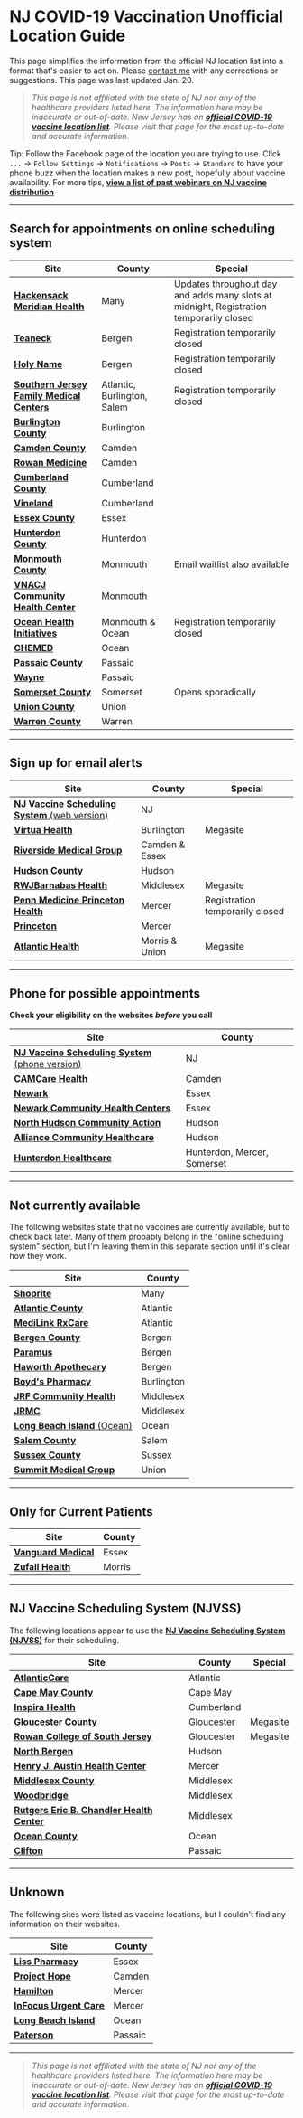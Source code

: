 # NJ COVID-19 Vaccination Unofficial Location Guide

This page simplifies the information from the official NJ location list into a format that's easier to act on. Please [contact me](https://github.com/dantasfiles) with any corrections or suggestions. This page was last updated Jan. 20.

> *This page is not affiliated with the state of NJ nor any of the healthcare providers listed here. The information here may be inaccurate or out-of-date. New Jersey has an **[official COVID-19 vaccine location list](https://covid19.nj.gov/pages/covid-19-vaccine-locations-for-eligible-recipients)**. Please visit that page for the most up-to-date and accurate information.*

Tip: Follow the Facebook page of the location you are trying to use. Click  `...` -> `Follow Settings` -> `Notifications` -> `Posts` -> `Standard` to have your phone buzz when the location makes a new post, hopefully about vaccine availability. For more tips, **[view a list of past webinars on NJ vaccine distribution](presentations)**

---

## **Search for appointments on online scheduling system**

| Site | County | Special | 
| --- | --- | --- |
| [**Hackensack Meridian Health**](https://www.hackensackmeridianhealth.org/covid19/) | Many | Updates throughout day and adds many slots at midnight, Registration temporarily closed |
| [**Teaneck**](https://www.teanecknj.gov/COVID-19Vaccine) | Bergen | Registration temporarily closed | 
| [**Holy Name**](https://holyname.org/covid19) | Bergen | Registration temporarily closed |
| [**Southern Jersey Family Medical Centers**](https://www.sjfmc.org) | Atlantic, Burlington, Salem | Registration temporarily closed | 
|[**Burlington County**](http://www.co.burlington.nj.us/1845/2019-Novel-Coronavirus-Information) | Burlington | |
| [**Camden County**](https://www.camdencounty.com/vaccineregistration/) | Camden | |
| [**Rowan Medicine**](https://rowanmedicine.com/vaccine/) | Camden | |
| [**Cumberland County**](http://www.co.cumberland.nj.us/ccdoh) | Cumberland | | 
| [**Vineland**](http://health.vinelandcity.org/vaccination-registration/) | Cumberland | | 
| [**Essex County**](https://www.essexcovid.org/) | Essex | |
| [**Hunterdon County**](https://www.co.hunterdon.nj.us/Coronavirus/clinics.html) | Hunterdon | |
| [**Monmouth County**](https://www.co.monmouth.nj.us/page.aspx?ID=1932) | Monmouth | Email waitlist also available | 
| [**VNACJ Community Health Center**](https://vnachc.org/) | Monmouth | | 
| [**Ocean Health Initiatives**](https://ohinj.org/vaccine-consent-landing/) | Monmouth & Ocean | Registration temporarily closed | 
| [**CHEMED**](https://www.chemedhealth.org/news/519/covid-vaccine-scheduling-information/) | Ocean | | 
| [**Passaic County**](https://www.passaiccountynj.org/government/departments/health/current_health_alerts.php#Vaccination) | Passaic | |
| [**Wayne**](https://www.waynetownship.com/covid-19-vaccine-consent.html) | Passaic | |
| [**Somerset County**](https://www.co.somerset.nj.us/government/public-health-safety/health-department/covid-19-vaccination) | Somerset | Opens sporadically |
| [**Union County**](https://ucnjvaccine.org/) | Union | | 
| [**Warren County**](http://www.co.warren.nj.us/Healthdept/WCCOVIDVaccine.html) | Warren | | 

---

## **Sign up for email alerts**

| Site | County | Special | 
| --- | --- | --- |
|[**NJ Vaccine Scheduling System** (web version)](https://covidvaccine.nj.gov/covid-19%20vaccine/)| NJ | |
| [**Virtua Health**](https://www.virtua.org/vaccine) | Burlington | Megasite | 
| [**Riverside Medical Group**](https://www.facebook.com/RiversideMedicalGroup/posts/1757851001037800) | Camden & Essex | |
| [**Hudson County**](http://hudsoncovidvax.org/) | Hudson | | 
| [**RWJBarnabas Health**](https://www.rwjbh.org/patients-visitors/what-you-need-to-know-about-covid-19/schedule-a-vaccine/covid-19-vaccine-appointment-request-form/) | Middlesex | Megasite | 
| [**Penn Medicine Princeton Health**](https://www.princetonhcs.org/) | Mercer | Registration temporarily closed |
| [**Princeton**](http://www.princetonnj.gov/) | Mercer | | 
| [**Atlantic Health**](https://www.atlantichealth.org/conditions-treatments/coronavirus-covid-19/covid-vaccine.html#alerts) | Morris & Union | Megasite | 

---

## **Phone for possible appointments**
**Check your eligibility on the websites *before* you call**

| Site | County |
| --- | --- |
| [**NJ Vaccine Scheduling System** (phone version)](https://covid19.nj.gov/faqs/nj-information/slowing-the-spread/where-how-and-when-can-i-get-vaccinated) | NJ | 855-568-0545| 
| [**CAMCare Health**](https://www.camcare.net/) | Camden | 856-583-2400 | 
| [**Newark**](https://www.newarknj.gov/departments/healthcommunitywellness) | Essex |973-733-7580 or 973-558-3459 | 
| [**Newark Community Health Centers**](http://www.nchcfqhc.org/) | Essex | 973-323-3669 | 
| [**North Hudson Community Action**](https://nhcac.org/) | Hudson | 201-210-0200 | 
| [**Alliance Community Healthcare**](https://alliancech.org/about-the-vaccine/) | Hudson | 551-220-4880 | 
| [**Hunterdon Healthcare**](https://www.hunterdonhealthcare.org/when-can-i-get-the-covid-19-vaccine/) | Hunterdon, Mercer, Somerset | 908-237-4238 |

---

## **Not currently available**
The following websites state that no vaccines are currently available, but to check back later. Many of them probably belong in the "online scheduling system" section, but I'm leaving them in this separate section until it's clear how they work.

| Site | County | 
| --- | --- |
| [**Shoprite**](https://vaccines.shoprite.com/) | Many |
| [**Atlantic County**](https://www.atlantic-county.org/covid/covid-vaccinations.asp) | Atlantic |
| [**MediLink RxCare**](https://medilinkrxcare.com/) | Atlantic |
| [**Bergen County**](https://www.co.bergen.nj.us/) | Bergen |
| [**Paramus**](https://www.paramusborough.org/) | Bergen |
| [**Haworth Apothecary**](https://haworthapothecary.com/covid-19-vaccine) | Bergen |
| [**Boyd's Pharmacy**](https://boydsrxs.com/) | Burlington |
| [**JRF Community Health**](https://www.jrfnj.org/) | Middlesex |
| [**JRMC**](https://jrmc.us/) | Middlesex |
| [**Long Beach Island** (Ocean)](http://lbihealth.com/covid-19/) | Ocean |
| [**Salem County**](https://health.salemcountynj.gov/) | Salem |
| [**Sussex County**](https://www.sussex.nj.us/cn/webpage.cfm?tpid=17480) | Sussex |
| [**Summit Medical Group**](https://www.summitmedicalgroup.com/coronavirus-updates) | Union |


---

## **Only for Current Patients** 

| Site | County |
| --- | --- |
| [**Vanguard Medical**](https://vanguardmedgroup.com/) | Essex | 
| [**Zufall Health**](https://www.zufallhealth.org/) | Morris | 

---

## **NJ Vaccine Scheduling System (NJVSS)**
The following locations appear to use the [**NJ Vaccine Scheduling System (NJVSS)**](https://covidvaccine.nj.gov/covid-19%20vaccine/) for their scheduling.

| Site | County | Special |
| --- | --- | --- |
| [**AtlanticCare**](https://www.atlanticare.org/patients-and-visitors/coronavirus-safety-and-information/covid-vaccination-distribution-information) | Atlantic | |  
| [**Cape May County**](https://capemaycountynj.gov/226/Health-Department) | Cape May | | 
| [**Inspira Health**](https://www.inspirahealthnetwork.org/news/covid-19-vaccine-update) | Cumberland | | 
| [**Gloucester County**](https://www.gloucestercountynj.gov/1168/COVID-19-Vaccinations) | Gloucester | Megasite | 
| [**Rowan College of South Jersey**](https://www.rcsj.edu/vaccine) | Gloucester | Megasite | 
| [**North Bergen**](https://www.northbergen.org/Departments/health) | Hudson |  | 
| [**Henry J. Austin Health Center**](https://henryjaustin.org/covid/) | Mercer | | 
| [**Middlesex County**](http://www.middlesexcountynj.gov/Government/Departments/PSH/Pages/COVID-19-Vaccine-Registration.aspx) | Middlesex | | 
| [**Woodbridge**](https://www.twp.woodbridge.nj.us/198/Health-Human-Services) | Middlesex | | 
| [**Rutgers Eric B. Chandler Health Center**](https://www.rwjms.rutgers.edu/eric-b-chandler-health-center/english/overview) | Middlesex | | 
| [**Ocean County**](https://www.ochd.org/covid19-vaccine-update/) | Ocean | | 
| [**Clifton**](https://www.cliftonnj.org/342/Coronavirus-2019-COVID-19) | Passaic |  | 

---

## **Unknown**
The following sites were listed as vaccine locations, but I couldn't find any information on their websites.

| Site | County |
| --- | --- |
| [**Liss Pharmacy**](https://www.lisspharmacy.com/) | Essex | 
| [**Project Hope**](http://projecthopecamden.org/) | Camden |
| [**Hamilton**](https://hamiltonnj.com/health) | Mercer | 
| [**InFocus Urgent Care**](https://www.infocusurgentcare.org/) | Mercer |
| [**Long Beach Island**](http://lbihealth.com/) | Ocean |
| [**Paterson**](https://www.patersonnjhealth.gov/) | Passaic |

---

> *This page is not affiliated with the state of NJ nor any of the healthcare providers listed here. The information here may be inaccurate or out-of-date. New Jersey has an **[official COVID-19 vaccine location list](https://covid19.nj.gov/pages/covid-19-vaccine-locations-for-eligible-recipients)**. Please visit that page for the most up-to-date and accurate information.*

